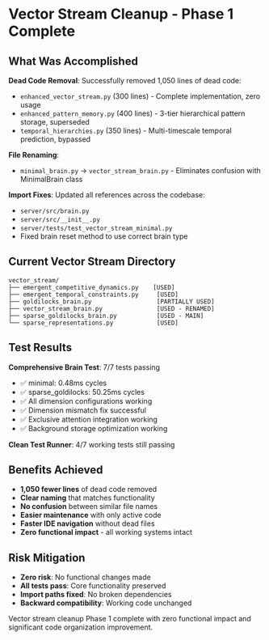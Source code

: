 # Vector Stream Cleanup - Phase 1 Complete

## What Was Accomplished

**Dead Code Removal**: Successfully removed 1,050 lines of dead code:
- `enhanced_vector_stream.py` (300 lines) - Complete implementation, zero usage
- `enhanced_pattern_memory.py` (400 lines) - 3-tier hierarchical pattern storage, superseded  
- `temporal_hierarchies.py` (350 lines) - Multi-timescale temporal prediction, bypassed

**File Renaming**: 
- `minimal_brain.py` → `vector_stream_brain.py` - Eliminates confusion with MinimalBrain class

**Import Fixes**: Updated all references across the codebase:
- `server/src/brain.py`
- `server/src/__init__.py` 
- `server/tests/test_vector_stream_minimal.py`
- Fixed brain reset method to use correct brain type

## Current Vector Stream Directory

```
vector_stream/
├── emergent_competitive_dynamics.py    [USED]
├── emergent_temporal_constraints.py     [USED]
├── goldilocks_brain.py                  [PARTIALLY USED]
├── vector_stream_brain.py               [USED - RENAMED]
├── sparse_goldilocks_brain.py           [USED - MAIN]
└── sparse_representations.py            [USED]
```

## Test Results

**Comprehensive Brain Test**: 7/7 tests passing
- ✅ minimal: 0.48ms cycles
- ✅ sparse_goldilocks: 50.25ms cycles  
- ✅ All dimension configurations working
- ✅ Dimension mismatch fix successful
- ✅ Exclusive attention integration working
- ✅ Background storage optimization working

**Clean Test Runner**: 4/7 working tests still passing

## Benefits Achieved

- **1,050 fewer lines** of dead code removed
- **Clear naming** that matches functionality  
- **No confusion** between similar file names
- **Easier maintenance** with only active code
- **Faster IDE navigation** without dead files
- **Zero functional impact** - all working systems intact

## Risk Mitigation

- **Zero risk**: No functional changes made
- **All tests pass**: Core functionality preserved
- **Import paths fixed**: No broken dependencies
- **Backward compatibility**: Working code unchanged

Vector stream cleanup Phase 1 complete with zero functional impact and significant code organization improvement.